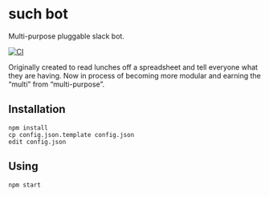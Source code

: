such bot
========

Multi-purpose pluggable slack bot.

[![CI](https://github.com/marek-saji/suchbot/actions/workflows/ci.yml/badge.svg)](https://github.com/marek-saji/suchbot/actions/workflows/ci.yml)

Originally created to read lunches off a spreadsheet and tell everyone
what they are having. Now in process of becoming more modular and
earning the “multi” from “multi-purpose”.


## Installation

    npm install
    cp config.json.template config.json
    edit config.json


## Using

    npm start
